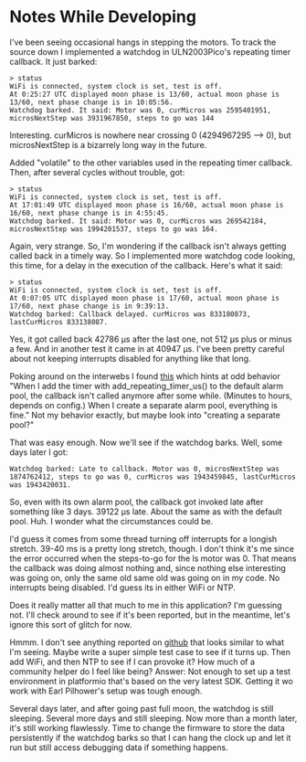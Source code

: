 # Notes While Developing

I've been seeing occasional hangs in stepping the motors. To track the source down I implemented a watchdog in ULN2003Pico's repeating timer callback. It just barked:

```
> status
WiFi is connected, system clock is set, test is off.
At 0:25:27 UTC displayed moon phase is 13/60, actual moon phase is 13/60, next phase change is in 10:05:56.
Watchdog barked. It said: Motor was 0, curMicros was 2595401951, microsNextStep was 3931967850, steps to go was 144
```

Interesting. curMicros is nowhere near crossing 0 (4294967295 --> 0), but microsNextStep is a bizarrely long way in the future.

Added "volatile" to the other variables used in the repeating timer callback. Then, after several cycles without trouble, got:

```
> status
WiFi is connected, system clock is set, test is off.
At 17:01:49 UTC displayed moon phase is 16/60, actual moon phase is 16/60, next phase change is in 4:55:45.        
Watchdog barked. It said: Motor was 0, curMicros was 269542184, microsNextStep was 1994201537, steps to go was 164.
```

Again, very strange. So, I'm wondering if the callback isn't always getting called back in a timely way. So I implemented more watchdog code looking, this time, for a delay in the execution of the callback. Here's what it said:

```
> status
WiFi is connected, system clock is set, test is off.
At 0:07:05 UTC displayed moon phase is 17/60, actual moon phase is 17/60, next phase change is in 9:39:13.
Watchdog barked: Callback delayed. curMicros was 833180873, lastCurMicros 833138087.
```
Yes, it got called back 42786 μs after the last one, not 512 μs plus or minus a few. And in another test it came in at 40947 μs. I've been pretty careful about not keeping interrupts disabled for anything like that long. 

Poking around on the interwebs I found [this](https://forums.raspberrypi.com/viewtopic.php?p=2142153&hilit=repeating_timer_callback#p2142153) which hints at odd behavior "When I add the timer with add_repeating_timer_us() to the default alarm pool, the callback isn't called anymore after some while. (Minutes to hours, depends on config.) When I create a separate alarm pool, everything is fine." Not my behavior exactly, but maybe look into "creating a separate pool?"

That was easy enough. Now we'll see if the watchdog barks. Well, some days later I got:

```
Watchdog barked: Late to callback. Motor was 0, microsNextStep was 1874762412, steps to go was 0, curMicros was 1943459845, lastCurMicros was 1943420031.
```

So, even with its own alarm pool, the callback got invoked late after something like 3 days. 39122 μs late. About the same as with the default pool. Huh. I wonder what the circumstances could be. 

I'd guess it comes from some thread turning off interrupts for a longish stretch. 39-40 ms is a pretty long stretch, though. I don't think it's me since the error occurred when the steps-to-go for the ls motor was 0. That means the callback was doing almost nothing and, since nothing else interesting was going on, only the same old same old was going on in my code. No interrupts being disabled. I'd guess its in either WiFi or NTP.

Does it really matter all that much to me in this application? I'm guessing not. I'll check around to see if it's been reported, but in the meantime, let's ignore this sort of glitch for now.

Hmmm. I don't see anything reported on [github](https://github.com/raspberrypi/pico-sdk/issues?page=1&q=is%3Aissue+callback) that looks similar to what I'm seeing. Maybe write a super simple test case to see if it turns up. Then add WiFi, and then NTP to see if I can provoke it? How much of a community helper do I feel like being? Answer: Not enough to set up a test environment in platformio that's based on the very latest SDK. Getting it wo work with Earl Pilhower's setup was tough enough.

Several days later, and after going past full moon, the watchdog is still sleeping. Several more days and still sleeping. Now more than a month later, it's still working flawlessly. Time to change the firmware to store the data persistently if the watchdog barks so that I can hang the clock up and let it run but still access debugging data if something happens.